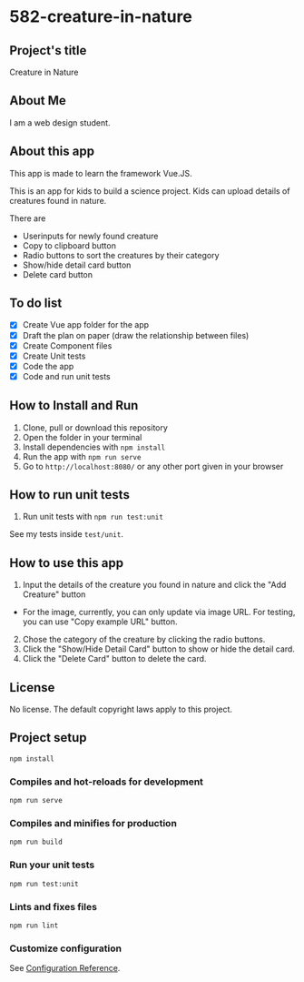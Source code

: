 # 582-creature-in-nature

## Project's title

Creature in Nature

## About Me

I am a web design student.

## About this app

This app is made to learn the framework Vue.JS.

This is an app for kids to build a science project. Kids can upload details of creatures found in nature.

There are

- Userinputs for newly found creature
- Copy to clipboard button
- Radio buttons to sort the creatures by their category
- Show/hide detail card button
- Delete card button

## To do list

- [x] Create Vue app folder for the app
- [x] Draft the plan on paper (draw the relationship between files)
- [x] Create Component files
- [x] Create Unit tests
- [x] Code the app
- [x] Code and run unit tests

## How to Install and Run

1. Clone, pull or download this repository
2. Open the folder in your terminal
3. Install dependencies with `npm install`
4. Run the app with `npm run serve`
5. Go to `http://localhost:8080/` or any other port given in your browser

## How to run unit tests

1. Run unit tests with `npm run test:unit`

See my tests inside `test/unit`.

## How to use this app

1. Input the details of the creature you found in nature and click the "Add Creature" button

- For the image, currently, you can only update via image URL. For testing, you can use "Copy example URL" button.

2. Chose the category of the creature by clicking the radio buttons.
3. Click the "Show/Hide Detail Card" button to show or hide the detail card.
4. Click the "Delete Card" button to delete the card.

## License

No license. The default copyright laws apply to this project.

## Project setup

```
npm install
```

### Compiles and hot-reloads for development

```
npm run serve
```

### Compiles and minifies for production

```
npm run build
```

### Run your unit tests

```
npm run test:unit
```

### Lints and fixes files

```
npm run lint
```

### Customize configuration

See [Configuration Reference](https://cli.vuejs.org/config/).

